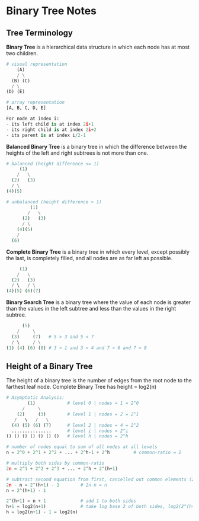 # Binary Tree Notes

## Tree Terminology

**Binary Tree** is a hierarchical data structure in which each node has at most two children.

```py
# visual representation
    (A)
    / \
  (B) (C)
  / \
(D) (E)

# array representation
[A, B, C, D, E]

For node at index i:
- its left child is at index 2i+1
- its right child is at index 2i+2
- its parent is at index i/2-1
```

**Balanced Binary Tree** is a binary tree in which the difference between the heights of the left and right subtrees is not more than one.

```py
# balanced (height difference <= 1)
     (1)
    /   \
  (2)   (3)
  / \
(4)(5)

# unbalanced (height difference > 1)
         (1)
        /   \
      (2)   (3)
      / \
    (4)(5)
    /
  (6)
```

**Complete Binary Tree** is a binary tree in which every level, except possibly the last, is completely filled, and all nodes are as far left as possible.

```py
     (1)
    /   \
  (2)   (3)
  / \   / \
(4)(5) (6)(7)
```

**Binary Search Tree** is a binary tree where the value of each node is greater than the values in the left subtree and less than the values in the right subtree.

```py
      (5)
    /     \
  (3)     (7)   # 5 > 3 and 5 < 7
  / \     / \
(1) (4) (6) (8) # 3 > 1 and 3 < 4 and 7 > 6 and 7 < 8
```

## Height of a Binary Tree

The height of a binary tree is the number of edges from the root node to the farthest leaf node.
Complete Binary Tree has height = log2(n)

```py
# Asymptotic Analysis:
        (1)            # level 0 | nodes = 1 = 2^0
      /     \
    (2)     (3)        # level 1 | nodes = 2 = 2^1
   /   \   /   \
  (4) (5) (6) (7)      # level 2 | nodes = 4 = 2^2
  ...............      # level i | nodes = 2^i
() () () () () () ()   # level h | nodes = 2^h

# number of nodes equal to sum of all nodes at all levels
n = 2^0 + 2^1 + 2^2 + ... + 2^h-1 + 2^h         # common-ratio = 2

# multiply both sides by common-ratio
2n = 2^1 + 2^2 + 2^3 + ... + 2^h + 2^(h+1)

# subtract second equation from first, cancelled out common elements (2^1, 2^2, 2^3, ..., 2^h-1, 2^h)
2n - n = 2^(h+1) - 1        # 2n-n = n
n = 2^(h+1) - 1

2^(h+1) = n + 1             # add 1 to both sides
h+1 = log2(n+1)             # take log base 2 of both sides, log2(2^(h+1)) = h+1
h = log2(n+1) - 1 = log2(n)
```
